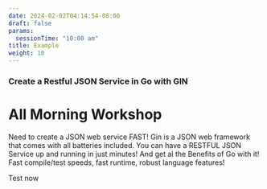```yaml
---
date: 2024-02-02T04:14:54-08:00
draft: false
params:
  sessionTime: "10:00 am"
title: Example
weight: 10
---
```





### Create a Restful JSON Service in Go with GIN

# All Morning Workshop

Need to create a JSON web service FAST! Gin is a JSON web framework that comes with all batteries included. You can have a RESTFUL JSON Service up and running in just minutes! And get al the Benefits of Go with it! Fast compile/test speeds, fast runtime, robust language features!


Test now